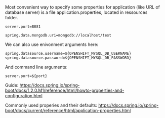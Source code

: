 Most convenient way to specify some properties for application (like URL of database server) is a file application.properties, located in ressources folder. 

```properties
server.port=8081

spring.data.mongodb.uri=mongodb://localhost/test
```

We can also use enivonment arguments here:
```properties
spring.datasource.username=${OPENSHIFT_MYSQL_DB_USERNAME}
spring.datasource.password=${OPENSHIFT_MYSQL_DB_PASSWORD}
```

And command line arguments:

```properties
server.port=${port}
```

Guide: https://docs.spring.io/spring-boot/docs/1.2.0.M1/reference/html/howto-properties-and-configuration.html

Commonly used properies and their defaults: https://docs.spring.io/spring-boot/docs/current/reference/html/application-properties.html
